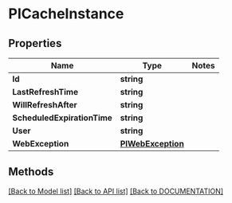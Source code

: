 # PICacheInstance

## Properties
Name | Type | Notes
------------ | ------------- | -------------
**Id** | **string**
**LastRefreshTime** | **string**
**WillRefreshAfter** | **string**
**ScheduledExpirationTime** | **string**
**User** | **string**
**WebException** | **[**PIWebException**](../Model/PIWebException.md)**

## Methods
[[Back to Model list]](../../DOCUMENTATION.md#documentation-for-models) [[Back to API list]](../../DOCUMENTATION.md#documentation-for-api-endpoints) [[Back to DOCUMENTATION]](../../DOCUMENTATION.md)
